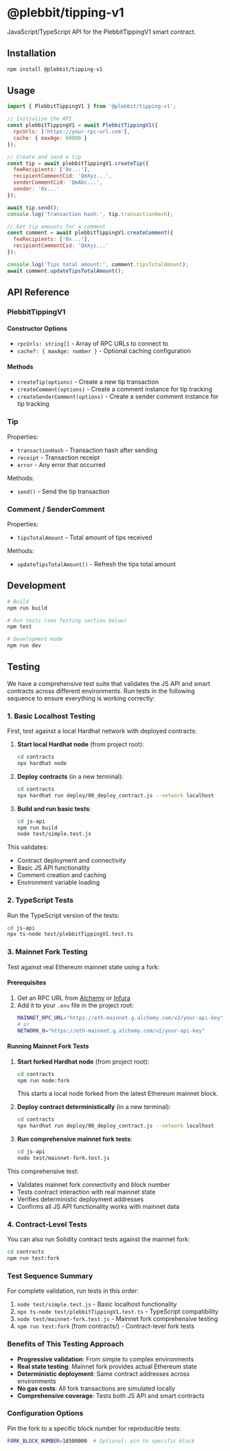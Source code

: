 # @plebbit/tipping-v1

JavaScript/TypeScript API for the PlebbitTippingV1 smart contract.

## Installation

```bash
npm install @plebbit/tipping-v1
```

## Usage

```javascript
import { PlebbitTippingV1 } from '@plebbit/tipping-v1';

// Initialize the API
const plebbitTippingV1 = await PlebbitTippingV1({
  rpcUrls: ['https://your-rpc-url.com'],
  cache: { maxAge: 60000 }
});

// Create and send a tip
const tip = await plebbitTippingV1.createTip({
  feeRecipients: ['0x...'],
  recipientCommentCid: 'QmXyz...',
  senderCommentCid: 'QmAbc...',
  sender: '0x...'
});

await tip.send();
console.log('Transaction hash:', tip.transactionHash);

// Get tip amounts for a comment
const comment = await plebbitTippingV1.createComment({
  feeRecipients: ['0x...'],
  recipientCommentCid: 'QmXyz...'
});

console.log('Tips total amount:', comment.tipsTotalAmount);
await comment.updateTipsTotalAmount();
```

## API Reference

### PlebbitTippingV1

#### Constructor Options

- `rpcUrls: string[]` - Array of RPC URLs to connect to
- `cache?: { maxAge: number }` - Optional caching configuration

#### Methods

- `createTip(options)` - Create a new tip transaction
- `createComment(options)` - Create a comment instance for tip tracking
- `createSenderComment(options)` - Create a sender comment instance for tip tracking

### Tip

Properties:
- `transactionHash` - Transaction hash after sending
- `receipt` - Transaction receipt
- `error` - Any error that occurred

Methods:
- `send()` - Send the tip transaction

### Comment / SenderComment

Properties:
- `tipsTotalAmount` - Total amount of tips received

Methods:
- `updateTipsTotalAmount()` - Refresh the tips total amount

## Development

```bash
# Build
npm run build

# Run tests (see Testing section below)
npm test

# Development mode
npm run dev
```

## Testing

We have a comprehensive test suite that validates the JS API and smart contracts across different environments. Run tests in the following sequence to ensure everything is working correctly:

### 1. Basic Localhost Testing

First, test against a local Hardhat network with deployed contracts:

1. **Start local Hardhat node** (from project root):
   ```bash
   cd contracts
   npx hardhat node
   ```

2. **Deploy contracts** (in a new terminal):
   ```bash
   cd contracts
   npx hardhat run deploy/00_deploy_contract.js --network localhost
   ```

3. **Build and run basic tests**:
   ```bash
   cd js-api
   npm run build
   node test/simple.test.js
   ```

This validates:
- Contract deployment and connectivity
- Basic JS API functionality
- Comment creation and caching
- Environment variable loading

### 2. TypeScript Tests

Run the TypeScript version of the tests:

```bash
cd js-api
npx ts-node test/plebbitTippingV1.test.ts
```

### 3. Mainnet Fork Testing

Test against real Ethereum mainnet state using a fork:

#### Prerequisites

1. Get an RPC URL from [Alchemy](https://www.alchemy.com/) or [Infura](https://infura.io/)
2. Add it to your `.env` file in the project root:
   ```bash
   MAINNET_RPC_URL="https://eth-mainnet.g.alchemy.com/v2/your-api-key"
   # or
   NETWORK_0="https://eth-mainnet.g.alchemy.com/v2/your-api-key"
   ```

#### Running Mainnet Fork Tests

1. **Start forked Hardhat node** (from project root):
   ```bash
   cd contracts
   npm run node:fork
   ```
   
   This starts a local node forked from the latest Ethereum mainnet block.

2. **Deploy contract deterministically** (in a new terminal):
   ```bash
   cd contracts
   npx hardhat run deploy/00_deploy_contract.js --network localhost
   ```

3. **Run comprehensive mainnet fork tests**:
   ```bash
   cd js-api
   node test/mainnet-fork.test.js
   ```

This comprehensive test:
- Validates mainnet fork connectivity and block number
- Tests contract interaction with real mainnet state
- Verifies deterministic deployment addresses
- Confirms all JS API functionality works with mainnet data

### 4. Contract-Level Tests

You can also run Solidity contract tests against the mainnet fork:

```bash
cd contracts
npm run test:fork
```

### Test Sequence Summary

For complete validation, run tests in this order:

1. `node test/simple.test.js` - Basic localhost functionality
2. `npx ts-node test/plebbitTippingV1.test.ts` - TypeScript compatibility
3. `node test/mainnet-fork.test.js` - Mainnet fork comprehensive testing
4. `npm run test:fork` (from contracts/) - Contract-level fork tests

### Benefits of This Testing Approach

- **Progressive validation**: From simple to complex environments
- **Real state testing**: Mainnet fork provides actual Ethereum state
- **Deterministic deployment**: Same contract addresses across environments
- **No gas costs**: All fork transactions are simulated locally
- **Comprehensive coverage**: Tests both JS API and smart contracts

### Configuration Options

Pin the fork to a specific block number for reproducible tests:

```bash
FORK_BLOCK_NUMBER=18500000  # Optional: pin to specific block
```
